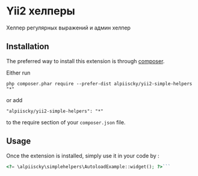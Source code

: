 Yii2 хелперы
============
Хелпер регулярных выражений и админ хелпер

Installation
------------

The preferred way to install this extension is through [composer](http://getcomposer.org/download/).

Either run

```
php composer.phar require --prefer-dist alpiiscky/yii2-simple-helpers "*"
```

or add

```
"alpiiscky/yii2-simple-helpers": "*"
```

to the require section of your `composer.json` file.


Usage
-----

Once the extension is installed, simply use it in your code by  :

```php
<?= \alpiiscky\simplehelpers\AutoloadExample::widget(); ?>```